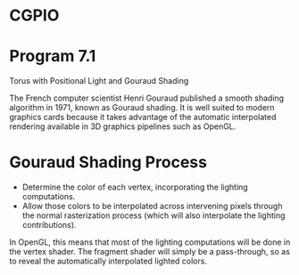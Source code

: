 # CGPIO
# Program 7.1
Torus with Positional Light and Gouraud Shading

The French computer scientist Henri Gouraud published a smooth shading algorithm in 1971, known as Gouraud shading. It is well suited to modern graphics cards because it takes advantage of the automatic interpolated rendering available in 3D graphics pipelines such as OpenGL.

# Gouraud Shading Process
* Determine the color of each vertex, incorporating the lighting computations.
* Allow those colors to be interpolated across intervening pixels through the normal rasterization process (which will also interpolate the lighting contributions).

In OpenGL, this means that most of the lighting computations will be done in the vertex shader. The fragment shader will simply be a pass-through, so as to reveal the automatically interpolated lighted colors.
